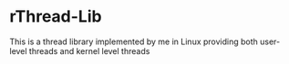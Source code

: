 # rThread-Lib
This is a thread library implemented by me in Linux providing both user-level threads and kernel level threads
